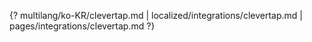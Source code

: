 {? multilang/ko-KR/clevertap.md | localized/integrations/clevertap.md | pages/integrations/clevertap.md ?}
